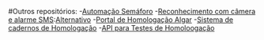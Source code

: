 #Outros repositórios:
-[Automação Semáforo](https://github.com/GabrielAlvsc/semaforo.git)
-[Reconhecimento com câmera e alarme SMS](https://github.com/GabrielAlvsc/human-recognition.git):[Alternativo](https://github.com/mateushonor/human-recognition.git)
-[Portal de Homologação Algar](https://github.com/GabrielAlvsc/portal-homologacao-cdt.git)
-[Sistema de cadernos de Homologação](https://github.com/GabrielAlvsc/frontend-cadernos.git)
-[API para Testes de Homoloogação](https://github.com/GabrielAlvsc/backend-cadernos.git)
